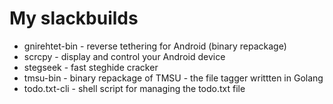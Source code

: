 # My slackbuilds

- gnirehtet-bin - reverse tethering for Android (binary repackage)
- scrcpy - display and control your Android device
- stegseek - fast steghide cracker
- tmsu-bin - binary repackage of TMSU - the file tagger writtten in Golang
- todo.txt-cli - shell script for managing the todo.txt file
